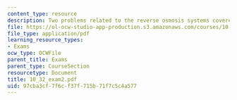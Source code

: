 ```yaml
---
content_type: resource
description: Two problems related to the reverse osmosis systems covered in class.
file: https://ol-ocw-studio-app-production.s3.amazonaws.com/courses/10-32-separation-processes-spring-2005/97cba3cf7f6cf37f715b71f7c5c4a577_10_32_exam2.pdf
file_type: application/pdf
learning_resource_types:
- Exams
ocw_type: OCWFile
parent_title: Exams
parent_type: CourseSection
resourcetype: Document
title: 10_32_exam2.pdf
uid: 97cba3cf-7f6c-f37f-715b-71f7c5c4a577
---
```

